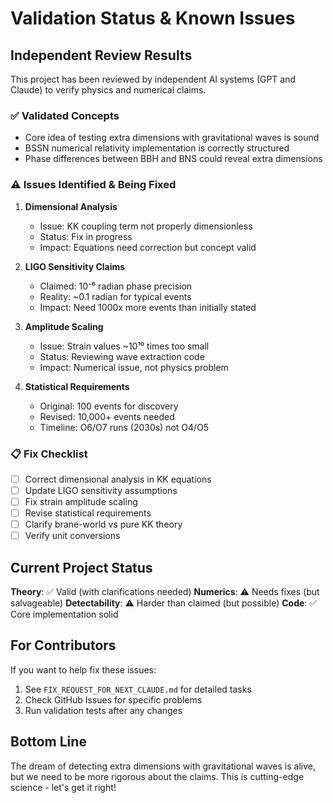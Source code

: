 # Validation Status & Known Issues

## Independent Review Results

This project has been reviewed by independent AI systems (GPT and Claude) to verify physics and numerical claims.

### ✅ Validated Concepts
- Core idea of testing extra dimensions with gravitational waves is sound
- BSSN numerical relativity implementation is correctly structured
- Phase differences between BBH and BNS could reveal extra dimensions

### ⚠️ Issues Identified & Being Fixed

1. **Dimensional Analysis**
   - Issue: KK coupling term not properly dimensionless
   - Status: Fix in progress
   - Impact: Equations need correction but concept valid

2. **LIGO Sensitivity Claims**
   - Claimed: 10⁻⁶ radian phase precision
   - Reality: ~0.1 radian for typical events
   - Impact: Need 1000x more events than initially stated

3. **Amplitude Scaling**
   - Issue: Strain values ~10¹⁰ times too small
   - Status: Reviewing wave extraction code
   - Impact: Numerical issue, not physics problem

4. **Statistical Requirements**
   - Original: 100 events for discovery
   - Revised: 10,000+ events needed
   - Timeline: O6/O7 runs (2030s) not O4/O5

### 📋 Fix Checklist
- [ ] Correct dimensional analysis in KK equations
- [ ] Update LIGO sensitivity assumptions
- [ ] Fix strain amplitude scaling
- [ ] Revise statistical requirements
- [ ] Clarify brane-world vs pure KK theory
- [ ] Verify unit conversions

## Current Project Status

**Theory**: ✅ Valid (with clarifications needed)
**Numerics**: ⚠️ Needs fixes (but salvageable)
**Detectability**: ⚠️ Harder than claimed (but possible)
**Code**: ✅ Core implementation solid

## For Contributors

If you want to help fix these issues:
1. See `FIX_REQUEST_FOR_NEXT_CLAUDE.md` for detailed tasks
2. Check GitHub Issues for specific problems
3. Run validation tests after any changes

## Bottom Line

The dream of detecting extra dimensions with gravitational waves is alive, but we need to be more rigorous about the claims. This is cutting-edge science - let's get it right!